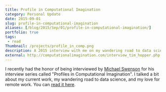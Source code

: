 ```yaml
---
title: Profile in Computational Imagination
category: Personal Update
date: 2015-09-01
slug: profile-in-computational-imagination
aliases: [/blog/2015/Sep/01/profile-in-computational-imagination/]
portfolio: true
tags:
 - read
Thumbnail: /projects/profile_in_comp.png
description: A 2015 interview with me on my wandering road to data science and my love of remote work.
external: http://computationalimagination.com/interview_tim_hopper.php
---
```


I recently had the honor of being interviewed by [Michael Swenson](http://computationalimagination.com) for his interview series called "Profiles in Computational Imagination". I talked a bit about my current work, my wandering road to data science, and my love for remote work. You can [read it here](http://computationalimagination.com/interview_tim_hopper.php).
